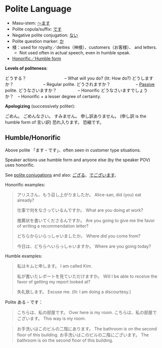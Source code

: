# Polite Language

- Masu-stem: [～ます](・ます)
- Polite copula/suffix: [です](です)
- Negative polite conjugation: [ない](ない)
- Polite question marker: [か](か)
- 様：used for royalty／deities（神様）、customers（お客様）、 and letters.
	- Not used often in actual speech, even in humble speak.
- [Honorific／Humble form](politeness-conjugation)

**Levels of politeness**:

どうする？　　　　　　　　　– What will you do? (lit: How do?)
どうしますか？　　　　　　　– Regular polite.
どうされますか？　　　　　　– [Passive](verb-passive) polite.
どうなさいますか？　　　　　– Honorific
どうなさいますでしょうか？　– Honorific + a lesser degree of certainty.

**Apologizing** (successively politer):

ごめん。
ごめんなさい。
すみません。
申し訳ありません。 (申し訳 is the humble form of 言い訳)
恐れ入ります。
恐縮です。

## Humble/Honorific

Above polite 「ます・です」、often seen in customer type situations.

Speaker actions use humble form and anyone else (by the speaker POV) uses honorific.

See [polite conjugations](politeness-forms) and also: [ござる](ござる)、[でございます](でございます)、

Honorific examples:

> アリスさん、もう召し上がりましたか。
> Alice-san, did (you) eat already?
> 
> 仕事で何をなさっているんですか。
> What are you doing at work?
> 
> 推薦状を書いてくださるんですか。
> Are you going to give me the favor of writing a recommendation letter?
> 
> どちらからいらっしゃいましたか。
> Where did you come from?
> 
> 今日は、どちらへいらっしゃいますか。
> Where are you going today?

Humble examples:

> 私はキムと申します。
> I am called Kim.
> 
> 私が書いたレポートを見ていただけますか。
> Will I be able to receive the favor of getting my report looked at?
> 
> 失礼致します。
> Excuse me. (lit: I am doing a discourtesy.)

Polite ある・です：

> こちらは、私の部屋です。
> Over here is my room.
> こちらは、私の部屋でございます。
> This way is my room.

> お手洗いはこのビルの二階にあります。
> The bathroom is on the second floor of this building.
> お手洗いはこのビルの二階にございます。
> The bathroom is on the second floor of this building.